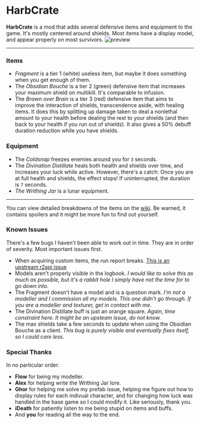 ﻿
# HarbCrate

**HarbCrate**  is a mod that adds several defensive items and equipment to the game. It's mostly centered around shields.
Most items have a display model, and appear properly on most survivors.
![preview](https://cdn.discordapp.com/attachments/585466102256238602/709014553320620053/unknown.png)

---

### Items

* *Fragment* is a tier 1 (white) useless item, but maybe it does something when you get enough of them.
* The *Obsidian Bouche* is a tier 2 (green) defensive item that increases your maximum shield on multikill. It's comparable to infusion.
* The *Brawn over Brain* is a tier 3 (red) defensive item that aims to improve the interaction of shields, transcendence aside, with healing items. It does this by splitting up damage taken to deal a nonlethal amount to your health before dealing the rest to your shields (and then back to your health if you run out of shields). It also gives a 50% debuff duration reduction while you have shields.

### Equipment

* The *Coldsnap* freezes enemies around you for `3` seconds.
* The *Divination Distillate* heals both health and shields over time, and increases your luck while active. However, there's a catch: Once you are at full health and shields, the effect stops! If uninterrupted, the duration is `7` seconds.
* *The Writhing Jar* is a lunar equipment.

---

You can view detailed breakdowns of the items on the [wiki](https://github.com/harbingerofme/R2Mods/wiki/Harbcrate). Be warned, it contains spoilers and it might be more fun to find out yourself.


### Known Issues

There's a few bugs I haven't been able to work out in time. They are in order of severity. Most important issues first.

* When acquiring custom items, the run report breaks. [This is an upstream r2api issue](https://github.com/risk-of-thunder/R2API/issues/145)
* Models aren't properly visible in the logbook. *I would like to solve this as much as possible, but it's a rabbit hole I simply have not the time for to go down into.*
* The Fragment doesn't have a model and is a question mark. *I'm not a modeller and I commission all my models. This one didn't go through. If you are a modeller and texturer, get in contact with me.*
* The Divination Distillate buff is just an orange square. *Again, time constraint here. It might be an upsteam issue, do not know.*
* The max shields take a few seconds to update when using the Obsidian Bouche as a client. *This bug is purely visible and eventually fixes itself, so I could care less.*

### Special Thanks

In no particular order:

* **Flow** for being my modeller.
* **Alex** for helping write the Writhing Jar lore.
* **Ghor** for helping me solve my prefab issue, helping me figure out how to display rules for each indivual character, and for changing how luck was handled in the base game so I could modify it. Like seriously, thank you.
* **iDeath** for patiently listen to me being stupid on items and buffs.
* And **you** for reading all the way to the end.